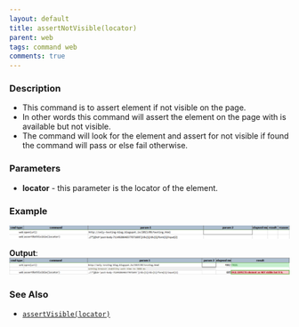 ```yaml
---
layout: default
title: assertNotVisible(locator)
parent: web
tags: command web
comments: true
---
```


### Description

- This command is to assert element if not visible on the page.
- In other words this command will assert the element on the page with is available but not visible.
- The command will look for the element and assert for not visible if found the command will pass or else fail otherwise.

### Parameters

- **locator** - this parameter is the locator of the element.

### Example

![](image/assertNotVisible_01.png)

**Output**:<br/>
![](image/assertNotVisible_02.png)

### See Also

- [`assertVisible(locator)`](assertVisible(locator))